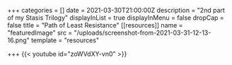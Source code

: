 +++
categories = []
date = 2021-03-30T21:00:00Z
description = "2nd part of my Stasis Trilogy"
displayInList = true
displayInMenu = false
dropCap = false
title = "Path of Least Resistance"
[[resources]]
name = "featuredImage"
src = "/uploads/screenshot-from-2021-03-31-12-13-16.png"
template = "resources"

+++
{{< youtube id="zoWVdXY-vn0" >}}